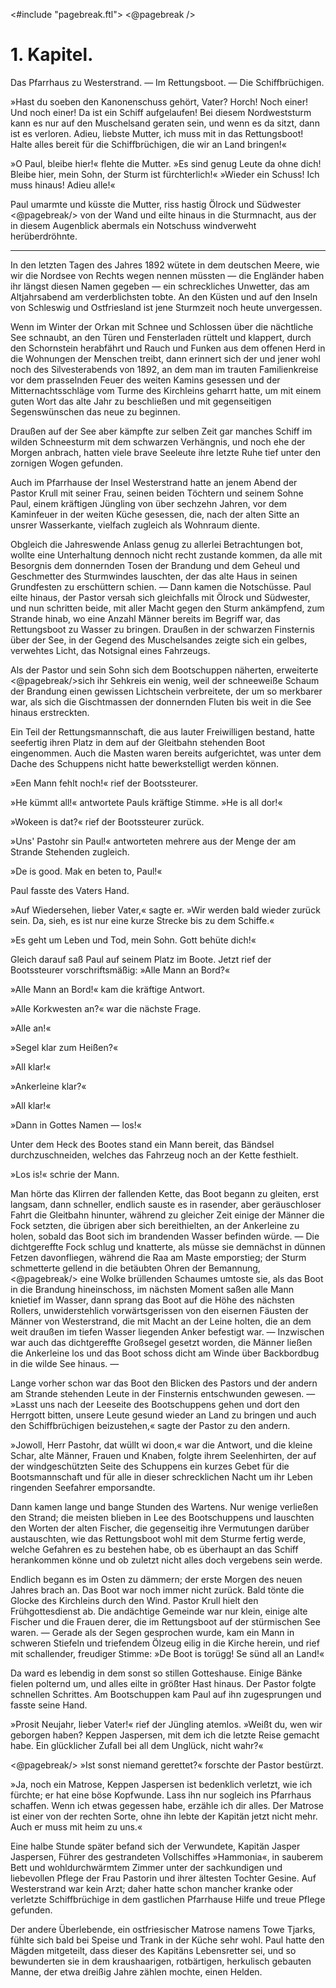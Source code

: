 <#include "pagebreak.ftl">
\<@pagebreak />
<h1>1. Kapitel.</h1>

<div class="subtitle">Das Pfarrhaus zu Westerstrand. &mdash; Im Rettungsboot. &mdash; Die Schiffbrüchigen.</div>

»Hast du soeben den Kanonenschuss gehört, Vater? Horch! Noch
einer! Und noch einer! Da ist ein Schiff aufgelaufen! Bei diesem Nordweststurm
kann es nur auf den Muschelsand geraten sein, und wenn es
da sitzt, dann ist es verloren. Adieu, liebste Mutter, ich muss mit in das
Rettungsboot! Halte alles bereit für die Schiffbrüchigen, die wir an
Land bringen!«

»O Paul, bleibe hier!« flehte die Mutter. »Es sind genug Leute
da ohne dich! Bleibe hier, mein Sohn, der Sturm ist fürchterlich!«
»Wieder ein Schuss! Ich muss hinaus! Adieu alle!«

Paul umarmte und küsste die Mutter, riss hastig Ölrock und Südwester
\<@pagebreak/> von der Wand und eilte hinaus in die Sturmnacht, aus der in
diesem Augenblick abermals ein Notschuss windverweht herüberdröhnte.

<hr/>

In den letzten Tagen des Jahres 1892 wütete in dem deutschen
Meere, wie wir die Nordsee von Rechts wegen nennen müssten &mdash; die
Engländer haben ihr längst diesen Namen gegeben &mdash; ein schreckliches
Unwetter, das am Altjahrsabend am verderblichsten tobte. An den Küsten
und auf den Inseln von Schleswig und Ostfriesland ist jene Sturmzeit
noch heute unvergessen.

Wenn im Winter der Orkan mit Schnee und Schlossen über die nächtliche
See schnaubt, an den Türen und Fensterladen rüttelt und klappert,
durch den Schornstein herabfährt und Rauch und Funken aus dem offenen
Herd in die Wohnungen der Menschen treibt, dann erinnert sich der und
jener wohl noch des Silvesterabends von 1892, an dem man im trauten
Familienkreise vor dem prasselnden Feuer des weiten Kamins gesessen und
der Mitternachtsschläge vom Turme des Kirchleins geharrt hatte, um mit
einem guten Wort das alte Jahr zu beschließen und mit gegenseitigen
Segenswünschen das neue zu beginnen.

Draußen auf der See aber kämpfte zur selben Zeit gar manches
Schiff im wilden Schneesturm mit dem schwarzen Verhängnis, und noch
ehe der Morgen anbrach, hatten viele brave Seeleute ihre letzte Ruhe tief
unter den zornigen Wogen gefunden.

Auch im Pfarrhause der Insel Westerstrand hatte an jenem Abend
der Pastor Krull mit seiner Frau, seinen beiden Töchtern und seinem
Sohne Paul, einem kräftigen Jüngling von über sechzehn Jahren, vor
dem Kaminfeuer in der weiten Küche gesessen, die, nach der alten Sitte
an unsrer Wasserkante, vielfach zugleich als Wohnraum diente.

Obgleich die Jahreswende Anlass genug zu allerlei Betrachtungen
bot, wollte eine Unterhaltung dennoch nicht recht zustande kommen, da
alle mit Besorgnis dem donnernden Tosen der Brandung und dem Geheul
und Geschmetter des Sturmwindes lauschten, der das alte Haus in
seinen Grundfesten zu erschüttern schien. &mdash; Dann kamen die Notschüsse.
Paul eilte hinaus, der Pastor versah sich gleichfalls mit Ölrock und Südwester,
und nun schritten beide, mit aller Macht gegen den Sturm ankämpfend,
zum Strande hinab, wo eine Anzahl Männer bereits im Begriff
war, das Rettungsboot zu Wasser zu bringen. Draußen in der schwarzen
Finsternis über der See, in der Gegend des Muschelsandes zeigte sich
ein gelbes, verwehtes Licht, das Notsignal eines Fahrzeugs.

Als der Pastor und sein Sohn sich dem Bootschuppen näherten, erweiterte
\<@pagebreak/>sich ihr Sehkreis ein wenig, weil der schneeweiße Schaum der
Brandung einen gewissen Lichtschein verbreitete, der um so merkbarer war,
als sich die Gischtmassen der donnernden Fluten bis weit in die See
hinaus erstreckten.

Ein Teil der Rettungsmannschaft, die aus lauter Freiwilligen bestand,
hatte seefertig ihren Platz in dem auf der Gleitbahn stehenden Boot eingenommen.
Auch die Masten waren bereits aufgerichtet, was unter dem
Dache des Schuppens nicht hatte bewerkstelligt werden können.

»Een Mann fehlt noch!« rief der Bootssteurer.

»He kümmt all!« antwortete Pauls kräftige Stimme. »He is all dor!«

»Wokeen is dat?« rief der Bootssteurer zurück.

»Uns' Pastohr sin Paul!« antworteten mehrere aus der Menge der
am Strande Stehenden zugleich.

»De is good. Mak en beten to, Paul!«

Paul fasste des Vaters Hand.

»Auf Wiedersehen, lieber Vater,« sagte er. »Wir werden bald wieder
zurück sein. Da, sieh, es ist nur eine kurze Strecke bis zu dem Schiffe.«

»Es geht um Leben und Tod, mein Sohn. Gott behüte dich!«

Gleich darauf saß Paul auf seinem Platz im Boote. Jetzt rief der
Bootssteurer vorschriftsmäßig: »Alle Mann an Bord?«

»Alle Mann an Bord!« kam die kräftige Antwort.

»Alle Korkwesten an?« war die nächste Frage.

»Alle an!«

»Segel klar zum Heißen?«

»All klar!«

»Ankerleine klar?«

»All klar!«

»Dann in Gottes Namen &mdash; los!«

Unter dem Heck des Bootes stand ein Mann bereit, das Bändsel
durchzuschneiden, welches das Fahrzeug noch an der Kette festhielt.

»Los is!« schrie der Mann.

Man hörte das Klirren der fallenden Kette, das Boot begann zu
gleiten, erst langsam, dann schneller, endlich sauste es in rasender, aber
geräuschloser Fahrt die Gleitbahn hinunter, während zu gleicher Zeit einige
der Männer die Fock setzten, die übrigen aber sich bereithielten, an der
Ankerleine zu holen, sobald das Boot sich im brandenden Wasser befinden
würde. &mdash; Die dichtgereffte Fock schlug und knatterte, als müsse sie demnächst
in dünnen Fetzen davonfliegen, während die Raa am Maste emporstieg;
der Sturm schmetterte gellend in die betäubten Ohren der Bemannung, 
\<@pagebreak/> eine Wolke brüllenden Schaumes umtoste sie, als das Boot in die Brandung
hineinschoss, im nächsten Moment saßen alle Mann knietief im Wasser,
dann sprang das Boot auf die Höhe des nächsten Rollers, unwiderstehlich
vorwärtsgerissen von den eisernen Fäusten der Männer von Westerstrand, die
mit Macht an der Leine holten, die an dem weit draußen im tiefen Wasser
liegenden Anker befestigt war. &mdash; Inzwischen war auch das dichtgereffte
Großsegel gesetzt worden, die Männer ließen die Ankerleine los und das
Boot schoss dicht am Winde über Backbordbug in die wilde See hinaus. &mdash;

Lange vorher schon war das Boot den Blicken des Pastors und
der andern am Strande stehenden Leute in der Finsternis entschwunden
gewesen. &mdash; »Lasst uns nach der Leeseite des Bootschuppens gehen und
dort den Herrgott bitten, unsere Leute gesund wieder an Land zu bringen
und auch den Schiffbrüchigen beizustehen,« sagte der Pastor zu den andern.

»Jowoll, Herr Pastohr, dat wüllt wi doon,« war die Antwort, und
die kleine Schar, alte Männer, Frauen und Knaben, folgte ihrem Seelenhirten,
der auf der windgeschützten Seite des Schuppens ein kurzes Gebet
für die Bootsmannschaft und für alle in dieser schrecklichen Nacht um ihr
Leben ringenden Seefahrer emporsandte.

Dann kamen lange und bange Stunden des Wartens. Nur wenige
verließen den Strand; die meisten blieben in Lee des Bootschuppens und
lauschten den Worten der alten Fischer, die gegenseitig ihre Vermutungen
darüber austauschten, wie das Rettungsboot wohl mit dem Sturme fertig
werde, welche Gefahren es zu bestehen habe, ob es überhaupt an das
Schiff herankommen könne und ob zuletzt nicht alles doch vergebens sein werde.

Endlich begann es im Osten zu dämmern; der erste Morgen des
neuen Jahres brach an. Das Boot war noch immer nicht zurück. Bald
tönte die Glocke des Kirchleins durch den Wind. Pastor Krull hielt den
Frühgottesdienst ab. Die andächtige Gemeinde war nur klein, einige alte
Fischer und die Frauen derer, die im Rettungsboot auf der stürmischen See
waren. &mdash; Gerade als der Segen gesprochen wurde, kam ein Mann in schweren
Stiefeln und triefendem Ölzeug eilig in die Kirche herein, und rief mit
schallender, freudiger Stimme: »De Boot is torügg! Se sünd all an Land!«

Da ward es lebendig in dem sonst so stillen Gotteshause. Einige
Bänke fielen polternd um, und alles eilte in größter Hast hinaus. Der
Pastor folgte schnellen Schrittes. Am Bootschuppen kam Paul auf ihn
zugesprungen und fasste seine Hand.

»Prosit Neujahr, lieber Vater!« rief der Jüngling atemlos. »Weißt
du, wen wir geborgen haben? Keppen Jaspersen, mit dem ich die letzte
Reise gemacht habe. Ein glücklicher Zufall bei all dem Unglück, nicht wahr?«
 
\<@pagebreak/> »Ist sonst niemand gerettet?« forschte der Pastor bestürzt.

»Ja, noch ein Matrose, Keppen Jaspersen ist bedenklich verletzt,
wie ich fürchte; er hat eine böse Kopfwunde. Lass ihn nur sogleich ins
Pfarrhaus schaffen. Wenn ich etwas gegessen habe, erzähle ich dir alles.
Der Matrose ist einer von der rechten Sorte, ohne ihn lebte der Kapitän
jetzt nicht mehr. Auch er muss mit heim zu uns.«

Eine halbe Stunde später befand sich der Verwundete, Kapitän
Jasper Jaspersen, Führer des gestrandeten Vollschiffes »Hammonia«, in
sauberem Bett und wohldurchwärmtem Zimmer unter der sachkundigen
und liebevollen Pflege der Frau Pastorin und ihrer ältesten Tochter Gesine.
Auf Westerstrand war kein Arzt; daher hatte schon mancher kranke
oder verletzte Schiffbrüchige in dem gastlichen Pfarrhause Hilfe und treue
Pflege gefunden.

Der andere Überlebende, ein ostfriesischer Matrose namens Towe
Tjarks, fühlte sich bald bei Speise und Trank in der Küche sehr wohl.
Paul hatte den Mägden mitgeteilt, dass dieser des Kapitäns Lebensretter
sei, und so bewunderten sie in dem kraushaarigen, rotbärtigen, herkulisch
gebauten Manne, der etwa dreißig Jahre zählen mochte, einen Helden.

